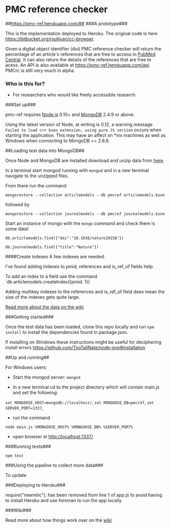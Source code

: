 # PMC reference checker #
##https://pmc-ref.herokuapp.com/##
###A prototype###

This is the implementation deployed to Heroku. The original code is here https://bitbucket.org/rsullivan/cc-browser.

Given a digital object identifier (doi) PMC reference checker will return the percentage of an article's references that are free to access in [PubMed Central](http://www.ncbi.nlm.nih.gov/pmc/). It can also return the details of the references that are free to acess. An API is also available at https://pmc-ref.herokuapp.com/api. PMCrc is still very much in alpha.

### Who is this for? ###

* For researchers who would like freely accessible research.


###Set up###

pmc-ref requires [Node.js](https://nodejs.org/download/) 0.10+ and  [MongoDB](http://www.mongodb.org/downloads) 2.4.9 or above.

Using the latest version of Node, at writing is 0.12, a warning message `Failed to load c++ bson extension, using pure JS version`
occurs when starting the application. This may have an affect on *nix machines as well as Windows when connecting to MongoDB <= 2.6.6.



##Loading test data into MongoDB##

Once Node and MongoDB are installed download and unzip data from [here](https://drive.google.com/file/d/0B3AgUDfIExOnNExTdmtjdjgxNk0/view).

In a terminal start mongod running with `mongod` and in a new terminal navigate to the unzipped files.

From there run the command 

`mongorestore --collection articlemodels --db pmcref articlemodels.bson`

followed by

`mongorestore --collection journalmodels --db pmcref journalmodels.bson`

Start an instance of mongo with the `mongo` command and check there is some data!

`db.articlemodels.find({"doi":"10.1038/nature10158"})`

`db.journalmodels.find({"title":"Nature"})`

####Create indexes
A few indexes are needed.

I've found adding indexes to pmid, references and is_ref_of fields help.

To add an index to a field use the command `db.articlemodels.createIndex({pmid: 1})

Adding multikey indexes to the references and is_ref_of field does mean the size of the indexes gets quite large.

[Read more about the data on the wiki](https://github.com/RobSullivan/pmc-ref/wiki/Schemas)

###Getting started###

Once the test data has been loaded, clone this repo locally and run `npm install` to install the dependencies found in package.json.

If installing on Windows these instructions might be useful for deciphering install errors https://github.com/TooTallNate/node-gyp#installation


##Up and running##

For Windows users:

- Start the mongod server: `mongod`

- In a new terminal cd to the project directory which will contain main.js and set the following:

`set MONGOOSE_HOST=mongodb://localhost/`,
`set MONGOOSE_DB=pmcref`,
`set SERVER_PORT=1337`,

- run the command

`node main.js %MONGOOSE_HOST% %MONGOOSE_DB% %SERVER_PORT%`

- open browser at [http://localhost:1337/](http://localhost:1337/)



###Running tests###

`npm test`

###Using the pipeline to collect more data###

To update

###Deploying to Heroku###

require("newrelic"); has been removed from line 1 of app.js to avoid having to install Heroku and use foreman to run the app locally.

###Wiki###

Read more about how things work over on the [wiki](https://github.com/RobSullivan/pmc-ref/wiki)




